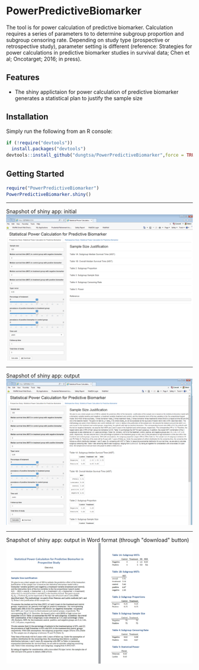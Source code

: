 # PowerPredictiveBiomarker

The tool is for power calculation of predictive biomarker. Calculation requires a series of parameters to to determine subgroup proportion and subgroup censoring rate. Depending on study type (prospective or retrospective study), parameter setting is different (reference: Strategies for power calculations in predictive biomarker studies in survival data; Chen et al; Oncotarget; 2016; in press).

## Features

* The shiny applictaion for power calculation of predictive biomarker generates a statistical plan to justify the sample size

## Installation

Simply run the following from an R console:

```r
if (!require("devtools"))
  install.packages("devtools")
devtools::install_github("dungtsa/PowerPredictiveBiomarker",force = TRUE)
```

## Getting Started

```r
require("PowerPredictiveBiomarker")
PowerPredictiveBiomarker.shiny()
```
-------------------------------
Snapshot of shiny app: initial 
![snapshot of shiny app: initial](inst/img/powershiny1.png)

-------------------------------
Snapshot of shiny app: output
![snapshot of shiny app: output](inst/img/powershiny2.png)

-------------------------------
Snapshot of shiny app: output in Word format (through "download" button)
![snapshot of shiny app: output](inst/img/powershiny3.png)
